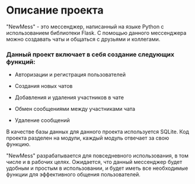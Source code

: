 # Описание проекта

"NewMess" - это мессенджер, написанный на языке Python с использованием библиотеки Flask. С помощью данного мессенджера можно создавать чаты и общаться с друзьями и коллегами. 


### Данный проект включает в себя создание следующих функций:



 - Авторизации и регистрация пользователей

 - Создания новых чатов

 - Добавления и удаления участников в чате

 - Обмен сообщениями между участниками чата

 - Удаление сообщений


В качестве базы данных для данного проекта используется SQLite. Код проекта разделен на модули, каждый модуль отвечает за свою функцию. 


"NewMess" разрабатывается для повседневного использования, в том числе и в рабочих целях.  Ожидается, что данный мессенджер будет удобным и простым в использовании, и будет иметь все необходимые функции для эффективного общения пользователей.